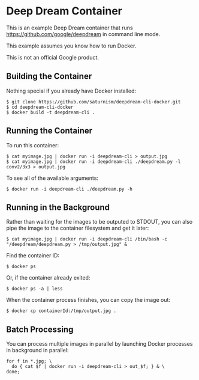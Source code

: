 Deep Dream Container
====================

This is an example Deep Dream container that runs https://github.com/google/deepdream in command line mode.

This example assumes you know how to run Docker.

This is not an official Google product.

Building the Container
----------------------
Nothing special if you already have Docker installed:

    $ git clone https://github.com/saturnism/deepdream-cli-docker.git
    $ cd deepdream-cli-docker
    $ docker build -t deepdream-cli .

Running the Container
---------------------
To run this container:

    $ cat myimage.jpg | docker run -i deepdream-cli > output.jpg
    $ cat myimage.jpg | docker run -i deepdream-cli ./deepdream.py -l conv2/3x3 > output.jpg
    
To see all of the available arguments:

    $ docker run -i deepdream-cli ./deepdream.py -h

Running in the Background
-------------------------
Rather than waiting for the images to be outputed to STDOUT, you can also pipe the image to the container filesystem and get it later:

    $ cat myimage.jpg | docker run -i deepdream-cli /bin/bash -c "/deepdream/deepdream.py > /tmp/output.jpg" &
    
Find the container ID:

    $ docker ps

Or, if the container already exited:

    $ docker ps -a | less

When the container process finishes, you can copy the image out:

    $ docker cp containerId:/tmp/output.jpg .

Batch Processing
----------------
You can process multiple images in parallel by launching Docker processes in background in parallel:

    for f in *.jpg; \
      do { cat $f | docker run -i deepdream-cli > out_$f; } & \
    done;
